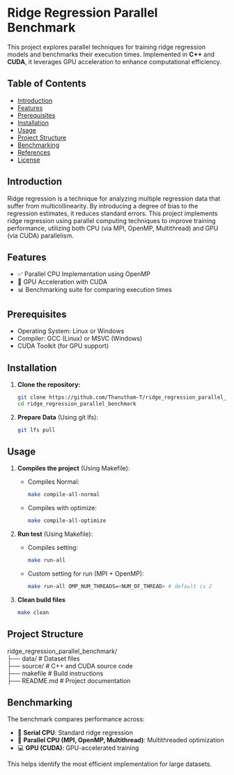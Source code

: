 # Ridge Regression Parallel Benchmark

This project explores parallel techniques for training ridge regression models and benchmarks their execution times. Implemented in **C++** and **CUDA**, it leverages GPU acceleration to enhance computational efficiency.

## Table of Contents

- [Introduction](#introduction)
- [Features](#features)
- [Prerequisites](#prerequisites)
- [Installation](#installation)
- [Usage](#usage)
- [Project Structure](#project-structure)
- [Benchmarking](#benchmarking)
- [References](#references)
- [License](#license)

## Introduction

Ridge regression is a technique for analyzing multiple regression data that suffer from multicollinearity. By introducing a degree of bias to the regression estimates, it reduces standard errors. This project implements ridge regression using parallel computing techniques to improve training performance, utilizing both CPU (via MPI, OpenMP, Multithread) and GPU (via CUDA) parallelism.

## Features

- ✅ Parallel CPU Implementation using OpenMP
- 🚀 GPU Acceleration with CUDA
- 📊 Benchmarking suite for comparing execution times

## Prerequisites

- Operating System: Linux or Windows
- Compiler: GCC (Linux) or MSVC (Windows)
- CUDA Toolkit (for GPU support)

## Installation

1. **Clone the repository:**

   ```bash
   git clone https://github.com/Thanutham-T/ridge_regression_parallel_benchmark.git
   cd ridge_regression_parallel_benchmark
   ```

2. **Prepare Data** (Using git lfs):
    ```bash
    git lfs pull
    ```

## Usage

1. **Compiles the project** (Using Makefile):

   - Compiles Normal:

        ```bash
        make compile-all-normal
        ```

    - Compiles with optimize:

        ```bash
        make compile-all-optimize
        ```

2. **Run test** (Using Makefile):

    - Compiles setting:

        ```bash
        make run-all
        ```
    
    - Custom setting for run (MPI + OpenMP):

        ```bash
        make run-all OMP_NUM_THREADS=<NUM_OF_THREAD> # default is 2
        ```

3. **Clean build files**

    ```bash
    make clean
    ```

## Project Structure

ridge_regression_parallel_benchmark/  
├── data/               # Dataset files  
├── source/             # C++ and CUDA source code  
├── makefile            # Build instructions  
├── README.md           # Project documentation

## Benchmarking

The benchmark compares performance across:  
- 🧠 **Serial CPU**: Standard ridge regression  
- 🧵 **Parallel CPU (MPI, OpenMP, Multithread)**: Multithreaded optimization  
- 💻 **GPU (CUDA)**: GPU-accelerated training  

This helps identify the most efficient implementation for large datasets.


